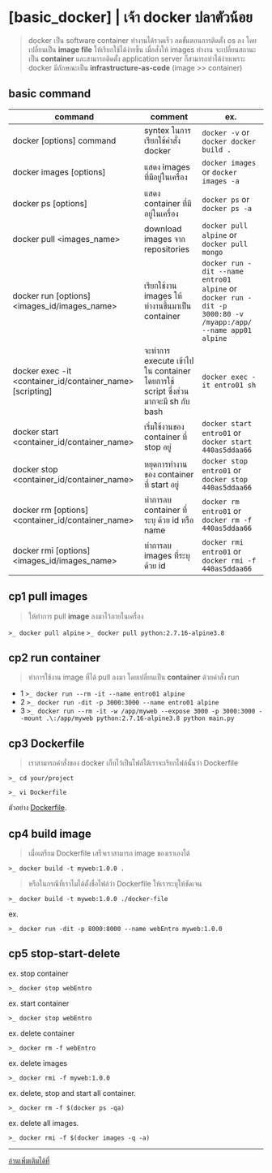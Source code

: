 # [basic_docker] | เจ้า docker ปลาตัวน้อย
  >docker เป็น software container ทำงานได้รวดเร็ว ลดขั้นตอนการติดตั้ง os ลง โดยเปลี่ยนเป็น **image file** ให้เรียกใช้ได้ง่ายขึ้น เมื่อสั่งให้ images ทำงาน จะเปลี่ยนสถานะเป็น **container** และสามารถติดตั้ง application server ก็สามารถทำได้ง่ายเพราะ docker มีลักษณะเป็น **infrastructure-as-code** (image >> container)

## basic command
command | comment | ex.
--------|----------|---------
docker [options] command| syntex ในการเรียกใช้คำสั่ง docker | `docker -v` or `docker docker build .`
docker images [options] | แสดง images ที่มีอยู่ในเครื่อง | `docker images` or `docker images -a`
docker ps [options] | แสดง container ที่มีอยู่ในเครื่อง | `docker ps` or `docker ps -a`
docker pull <images_name> | download images จาก repositories | `docker pull alpine` or `docker pull mongo`
docker run [options] <images_id/images_name> | เรียกใช้งาน images ให้ทำงานขึ้นมาเป็น container | `docker run -dit --name entro01 alpine` or `docker run -dit -p 3000:80 -v /myapp:/app/ --name app01 alpine`
docker exec -it <container_id/container_name> [scripting] | จะทำการ execute เข้าไปใน container โดยการใช้ script ซึ่งส่วนมากจะมี sh กับ bash | `docker exec -it entro01 sh`
docker start <container_id/container_name> | เริ่มใช้งานของ container ที่ stop อยู่ | `docker start entro01` or `docker start 440as5ddaa66`
docker stop <container_id/container_name> | หยุดการทำงานของ container ที่ start อยู่ | `docker stop entro01` or `docker stop 440as5ddaa66`
docker rm [options] <container_id/container_name> | ทำการลบ container ที่ระบุ ด้วย id หรือ name | `docker rm entro01` or `docker rm -f 440as5ddaa66`
docker rmi [options] <images_id/images_name> | ทำการลบ images ที่ระบุ ด้วย id | `docker rmi entro01` or `docker rmi -f 440as5ddaa66`

## cp1 pull images
  >ให้ทำการ pull **image** ลงมาไว้ภายในเครื่อง

  `>_ docker pull alpine`
  `>_ docker pull python:2.7.16-alpine3.8`

## cp2 run container
  >ทำการใช้งาน image ที่ได้ pull ลงมา โดยเปลี่ยนเป็น **container** ด้วยคำสั่ง run
 
  - 1 `>_ docker run --rm -it --name entro01 alpine`
  - 2 `>_ docker run -dit -p 3000:3000 --name entro01 alpine`
  - 3 `>_ docker run --rm -it -w /app/myweb --expose 3000 -p 3000:3000 --mount .\:/app/myweb python:2.7.16-alpine3.8 python main.py`
  
## cp3 Dockerfile
  >เราสามารถคำสั่งของ docker เก็บไว้เป็นไฟล์ได้เราจะเรียกไฟล์นั้นว่า Dockerfile
  
  `>_ cd your/project`
  
  `>_ vi Dockerfile`
  
  ตัวอย่าง [Dockerfile](https://github.com/enta1234/basic_docker/blob/master/Dockerfile).
  
## cp4 build image
  >เมื่อเตรียม Dockerfile เสร็จเราสามารถ image ของเราเองได้

  `>_ docker build -t myweb:1.0.0 .`

  >หรือในกรณีที่เราไมได้ตั้งชื่อไฟล์ว่า Dockerfile ให้เราระบุให้ชัดเจน

  `>_ docker build -t myweb:1.0.0 ./docker-file`

  ex.

  `>_ docker run -dit -p 8000:8000 --name webEntro myweb:1.0.0`

## cp5 stop-start-delete
  ex. stop container

  `>_ docker stop webEntro`

  ex. start container

  `>_ docker stop webEntro`

  ex. delete container

  `>_ docker rm -f webEntro`

  ex. delete images

  `>_ docker rmi -f myweb:1.0.0`

  ex. delete, stop and start all container.

  `>_ docker rm -f $(docker ps -qa)`

  ex. delete all images.

  `>_ docker rmi -f $(docker images -q -a)`

______

  [อ่านเพิ่มเติมได้ที่](https://github.com/enta1234/docker-cp)
